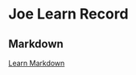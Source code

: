 # Joe Learn Record

## Markdown
[Learn Markdown](https://github.com/My1iJ3oe6s/Learn/blob/master/Markdown.md)
